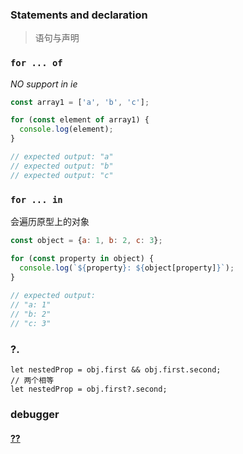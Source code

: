 ### Statements and declaration

> 语句与声明

### `for ... of` 

*NO support in ie*

```javascript
const array1 = ['a', 'b', 'c'];

for (const element of array1) {
  console.log(element);
}

// expected output: "a"
// expected output: "b"
// expected output: "c"

```

### `for ... in`

会遍历原型上的对象

```javascript
const object = {a: 1, b: 2, c: 3};

for (const property in object) {
  console.log(`${property}: ${object[property]}`);
}
 
// expected output:
// "a: 1"
// "b: 2"
// "c: 3"
```

### ?.

```
let nestedProp = obj.first && obj.first.second;
// 两个相等
let nestedProp = obj.first?.second;

```

### debugger

#### [??](https://developer.mozilla.org/en-US/docs/Web/JavaScript/Reference/Operators/Nullish_coalescing_operator)

